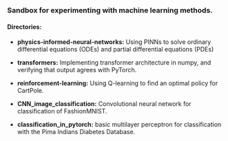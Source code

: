 ### Sandbox for experimenting with machine learning methods.

#### Directories:

* **physics-informed-neural-networks:** Using PINNs to solve ordinary differential equations (ODEs) and partial differential equations (PDEs)

* **transformers:** Implementing transformer architecture in numpy, and verifying that output agrees with PyTorch.

* **reinforcement-learning:** Using Q-learning to find an optimal policy for CartPole.

* **CNN_image_classification:** Convolutional neural network for classification of FashionMNIST.

* **classification_in_pytorch:** basic multilayer perceptron for classification with the Pima Indians Diabetes Database.

